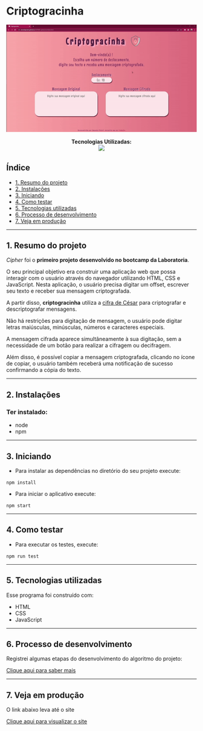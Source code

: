 # Criptogracinha

![imagem do site](./img/gif-super-completo.gif)

<p align="center">
<span><strong>Tecnologias Utilizadas:</strong></span>
<br>
  <a href="https://skillicons.dev">
    <img src="https://skillicons.dev/icons?i=html,css,js,jest,github,git" style="height: 25px;"/>
  </a>
</p>

## Índice

* [1. Resumo do projeto](#1-resumo-do-projeto)
* [2. Instalações](#2-instalações)
* [3. Iniciando](#3-iniciando)
* [4. Como testar](#4-como-testar)
* [5. Tecnologias utilizadas](#5-tecnologias-utilizadas)
* [6. Processo de desenvolvimento](#6-processo-de-desenvolvimento)
* [7. Veja em produção](#7-veja-em-produção)
***

## 1. Resumo do projeto

 *Cipher* foi o **primeiro projeto desenvolvido no bootcamp da Laboratoria**.

O seu principal objetivo era construir uma aplicação web que possa interagir com o usuário através do navegador utilizando HTML, CSS e JavaScript. Nesta aplicação, o usuário precisa digitar um offset, escrever seu texto e receber sua mensagem criptografada.

A partir disso, **criptogracinha** utiliza a [cifra de César](https://pt.wikipedia.org/wiki/Cifra_de_C%C3%A9sar) para criptografar e descriptografar mensagens. 

Não há restrições para digitação de mensagem, o usuário pode digitar letras maiúsculas, minúsculas, números e caracteres especiais.

A mensagem cifrada aparece simultâneamente à sua digitação, sem a necessidade de um botão para realizar a cifragem ou decifragem.

Além disso, é possível copiar a mensagem criptografada, clicando no ícone de copiar, o usuário também receberá uma notificação de sucesso confirmando a cópia do texto.

***

## 2. Instalações

### Ter instalado:
* node
* npm

***

## 3. Iniciando
* Para instalar as dependências no diretório do seu projeto execute:

```
npm install
```
* Para iniciar o aplicativo execute:
```
npm start
```

***


## 4. Como testar
* Para executar os testes, execute:
```
npm run test
```

***

## 5. Tecnologias utilizadas
Esse programa foi construído com:
* HTML
* CSS
* JavaScript

***

## 6. Processo de desenvolvimento
Registrei algumas etapas do desenvolvimento do algoritmo do projeto:

[Clique aqui para saber mais](./desenvolvimento.md)

***

## 7. Veja em produção
O link abaixo leva até o site

[Clique aqui para visualizar o site](https://amandapolari.github.io/SAP008-cipher/src/index.html)